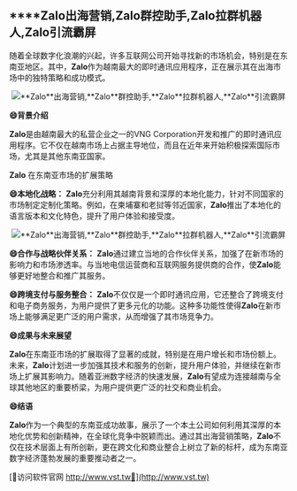 ## ****Zalo**出海营销,**Zalo**群控助手,**Zalo**拉群机器人,**Zalo**引流霸屏**

随着全球数字化浪潮的兴起，许多互联网公司开始寻找新的市场机会，特别是在东南亚地区。其中，**Zalo**作为越南最大的即时通讯应用程序，正在展示其在出海市场中的独特策略和成功模式。

 <center><img src="https://vst.tw/MP4/tuiguang/png/8.png" alt="**Zalo**出海营销,**Zalo**群控助手,**Zalo**拉群机器人,**Zalo**引流霸屏"></center>

**😄背景介绍**

**Zalo**是由越南最大的私营企业之一的VNG Corporation开发和推广的即时通讯应用程序。它不仅在越南市场上占据主导地位，而且在近年来开始积极探索国际市场，尤其是其他东南亚国家。

**Zalo** 在东南亚市场的扩展策略

**😄本地化战略：**
**Zalo**充分利用其越南背景和深厚的本地化能力，针对不同国家的市场制定定制化策略。例如，在柬埔寨和老挝等邻近国家，**Zalo**推出了本地化的语言版本和文化特色，提升了用户体验和接受度。

 <center><img src="https://vst.tw/MP4/tuiguang/png/4.png" alt="**Zalo**出海营销,**Zalo**群控助手,**Zalo**拉群机器人,**Zalo**引流霸屏"></center>

**😄合作与战略伙伴关系：**
**Zalo**通过建立当地的合作伙伴关系，加强了在新市场的影响力和市场渗透率。与当地电信运营商和互联网服务提供商的合作，使**Zalo**能够更好地整合和推广其服务。

**😄跨境支付与服务整合：**
**Zalo**不仅仅是一个即时通讯应用，它还整合了跨境支付和电子商务服务，为用户提供了更多元化的功能。这种多功能性使得**Zalo**在新市场上能够满足更广泛的用户需求，从而增强了其市场竞争力。

**😄成果与未来展望**

**Zalo**在东南亚市场的扩展取得了显著的成就，特别是在用户增长和市场份额上。未来，**Zalo**计划进一步加强其技术和服务的创新，提升用户体验，并继续在新市场上扩展其影响力。随着亚洲数字经济的快速发展，**Zalo**有望成为连接越南与全球其他地区的重要桥梁，为用户提供更广泛的社交和商业机会。

**😄结语**

**Zalo**作为一个典型的东南亚成功故事，展示了一个本土公司如何利用其深厚的本地化优势和创新精神，在全球化竞争中脱颖而出。通过其出海营销策略，**Zalo**不仅在技术层面上有所创新，更在跨文化和商业整合上树立了新的标杆，成为东南亚数字经济蓬勃发展的重要推动者之一。


[👻访问软件官网 http://www.vst.tw👻](http://www.vst.tw)
